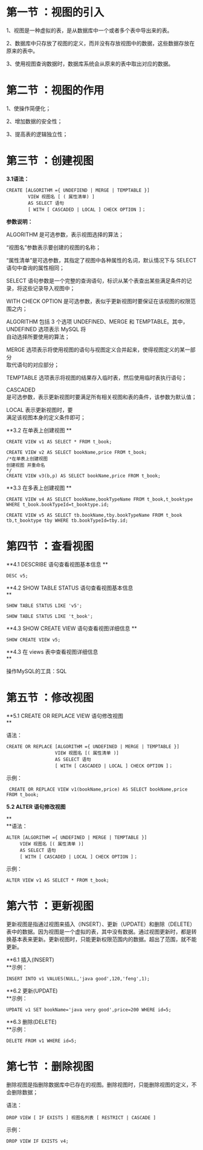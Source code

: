 # 第一节 ：视图的引入

1、视图是一种虚拟的表，是从数据库中一个或者多个表中导出来的表。

2、数据库中只存放了视图的定义，而并没有存放视图中的数据，这些数据存放在原来的表中。

3、使用视图查询数据时，数据库系统会从原来的表中取出对应的数据。

# 第二节 ：视图的作用

1、使操作简便化；

2、增加数据的安全性；

3、提高表的逻辑独立性；

# 第三节 ：创建视图

**3.1语法：**

```
CREATE [ALGORITHM ={ UNDEFIEND | MERGE | TEMPTABLE }]
        VIEW 视图名 [ ( 属性清单) ]
        AS SELECT 语句
        [ WITH [ CASCADED | LOCAL ] CHECK OPTION ]；
```

**参数说明：**

ALGORITHM 是可选参数，表示视图选择的算法；

“视图名”参数表示要创建的视图的名称；

“属性清单”是可选参数，其指定了视图中各种属性的名词，默认情况下与 SELECT 语句中查询的属性相同；

SELECT 语句参数是一个完整的查询语句，标识从某个表查出某些满足条件的记录，将这些记录导入视图中；

WITH CHECK OPTION 是可选参数，表似乎更新视图时要保证在该视图的权限范围之内；

ALGORITHM 包括 3 个选项 UNDEFINED、MERGE 和 TEMPTABLE。其中，UNDEFINED 选项表示 MySQL 将  
自动选择所要使用的算法；

MERGE 选项表示将使用视图的语句与视图定义合并起来，使得视图定义的某一部分  
取代语句的对应部分；

TEMPTABLE 选项表示将视图的结果存入临时表，然后使用临时表执行语句；

CASCADED  
是可选参数，表示更新视图时要满足所有相关视图和表的条件，该参数为默认值；

LOCAL 表示更新视图时，要  
满足该视图本身的定义条件即可；

**3.2  在单表上创建视图  **

```
CREATE VIEW v1 AS SELECT * FROM t_book;

CREATE VIEW v2 AS SELECT bookName,price FROM t_book;
/*在单表上创建视图 
创建视图 并重命名
*/
CREATE VIEW v3(b,p) AS SELECT bookName,price FROM t_book;
```

**3.3 在多表上创建视图  **

```
CREATE VIEW v4 AS SELECT bookName,bookTypeName FROM t_book,t_booktype WHERE t_book.bookTypeId=t_booktype.id;

CREATE VIEW v5 AS SELECT tb.bookName,tby.bookTypeName FROM t_book tb,t_booktype tby WHERE tb.bookTypeId=tby.id;
```

# 第四节 ：查看视图

**4.1 DESCRIBE 语句查看视图基本信息  **

```
DESC v5;
```

**4.2 SHOW TABLE STATUS 语句查看视图基本信息          
**

```
SHOW TABLE STATUS LIKE 'v5';

SHOW TABLE STATUS LIKE 't_book';
```

**4.3 SHOW CREATE VIEW 语句查看视图详细信息  **

```
SHOW CREATE VIEW v5;
```

**4.3 在 views 表中查看视图详细信息          
**

操作MySQL的工具：SQL

# 第五节 ：修改视图

**5.1 CREATE OR REPLACE VIEW 语句修改视图          
**

语法：

```
CREATE OR REPLACE [ALGORITHM ={ UNDEFINED | MERGE | TEMPTABLE }]
                  VIEW 视图名 [( 属性清单 )]
                  AS SELECT 语句
                  [ WITH [ CASCADED | LOCAL ] CHECK OPTION ]；
```

示例：

```
 CREATE OR REPLACE VIEW v1(bookName,price) AS SELECT bookName,price FROM t_book;
```

**5.2 ALTER 语句修改视图**

**          
**语法：

```
ALTER [ALGORITHM ={ UNDEFINED | MERGE | TEMPTABLE }]
     VIEW 视图名 [( 属性清单 )]
     AS SELECT 语句
     [ WITH [ CASCADED | LOCAL ] CHECK OPTION ]；
```

示例：

```
ALTER VIEW v1 AS SELECT * FROM t_book;
```

# 第六节 ：更新视图

更新视图是指通过视图来插入（INSERT）、更新（UPDATE）和删除（DELETE）表中的数据。因为视图是一个虚拟的表，其中没有数据。通过视图更新时，都是转换基本表来更新。更新视图时，只能更新权限范围内的数据。超出了范围，就不能更新。

**6.1 插入\(INSERT\)          
**示例：

```
INSERT INTO v1 VALUES(NULL,'java good',120,'feng',1);
```

**6.2 更新\(UPDATE\)          
**示例：

```
UPDATE v1 SET bookName='java very good',price=200 WHERE id=5;
```

**6.3 删除\(DELETE\)          
**示例：

```
DELETE FROM v1 WHERE id=5;
```

# 第七节 ：删除视图

删除视图是指删除数据库中已存在的视图。删除视图时，只能删除视图的定义，不会删除数据；

语法：

```
DROP VIEW [ IF EXISTS ] 视图名列表 [ RESTRICT | CASCADE ]
```

示例：

```
DROP VIEW IF EXISTS v4;
```



